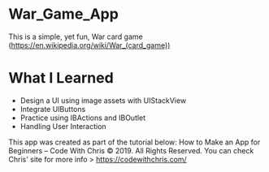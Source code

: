 # War_Game_App
This is a simple, yet fun, War card game (https://en.wikipedia.org/wiki/War_(card_game))

# What I Learned
- Design a UI using image assets with UIStackView
- Integrate UIButtons
- Practice using IBActions and IBOutlet
- Handling User Interaction

This app was created as part of the tutorial below:
How to Make an App for Beginners – Code With Chris © 2019. All Rights Reserved.
You can check Chris' site for more info > https://codewithchris.com/
